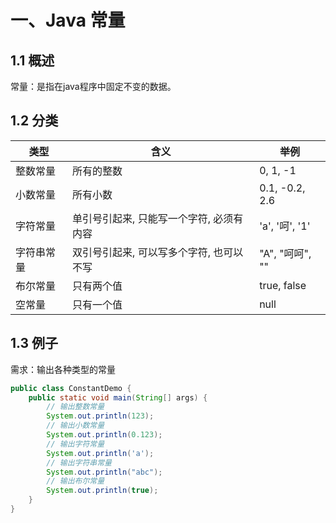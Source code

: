 # 一、Java 常量

## 1.1 概述

常量：是指在java程序中固定不变的数据。

## 1.2 分类

|类型|含义|举例|
|---|----|---|
|整数常量|所有的整数|0, 1, -1|
|小数常量|所有小数|0.1, -0.2, 2.6|
|字符常量|单引号引起来, 只能写一个字符, 必须有内容|'a', '呵', '1'|
|字符串常量|双引号引起来, 可以写多个字符, 也可以不写|"A", "呵呵", ""|
|布尔常量|只有两个值|true, false|
|空常量|只有一个值|null|

## 1.3 例子

需求：输出各种类型的常量

```java linenums="1"
public class ConstantDemo {
    public static void main(String[] args) {
        // 输出整数常量
        System.out.println(123);
        // 输出小数常量
        System.out.println(0.123);
        // 输出字符常量
        System.out.println('a');
        // 输出字符串常量
        System.out.println("abc");
        // 输出布尔常量
        System.out.println(true);
    }
}
```
